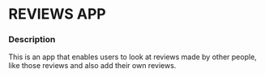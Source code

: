 # **REVIEWS APP**
### **Description**
This is an app that enables users to look at reviews made by other people, like those reviews and also add their own reviews. 